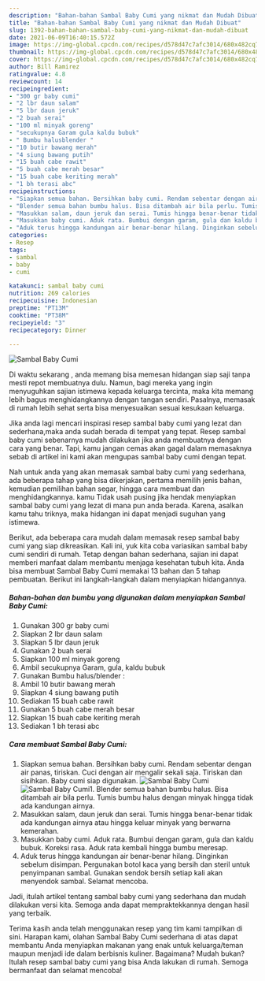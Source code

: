 ```yaml
---
description: "Bahan-bahan Sambal Baby Cumi yang nikmat dan Mudah Dibuat"
title: "Bahan-bahan Sambal Baby Cumi yang nikmat dan Mudah Dibuat"
slug: 1392-bahan-bahan-sambal-baby-cumi-yang-nikmat-dan-mudah-dibuat
date: 2021-06-09T16:40:15.572Z
image: https://img-global.cpcdn.com/recipes/d578d47c7afc3014/680x482cq70/sambal-baby-cumi-foto-resep-utama.jpg
thumbnail: https://img-global.cpcdn.com/recipes/d578d47c7afc3014/680x482cq70/sambal-baby-cumi-foto-resep-utama.jpg
cover: https://img-global.cpcdn.com/recipes/d578d47c7afc3014/680x482cq70/sambal-baby-cumi-foto-resep-utama.jpg
author: Bill Ramirez
ratingvalue: 4.8
reviewcount: 14
recipeingredient:
- "300 gr baby cumi"
- "2 lbr daun salam"
- "5 lbr daun jeruk"
- "2 buah serai"
- "100 ml minyak goreng"
- "secukupnya Garam gula kaldu bubuk"
- " Bumbu halusblender "
- "10 butir bawang merah"
- "4 siung bawang putih"
- "15 buah cabe rawit"
- "5 buah cabe merah besar"
- "15 buah cabe keriting merah"
- "1 bh terasi abc"
recipeinstructions:
- "Siapkan semua bahan. Bersihkan baby cumi. Rendam sebentar dengan air panas, tiriskan. Cuci dengan air mengalir sekali saja. Tiriskan dan sisihkan. Baby cumi siap digunakan."
- "Blender semua bahan bumbu halus. Bisa ditambah air bila perlu. Tumis bumbu halus dengan minyak hingga tidak ada kandungan airnya."
- "Masukkan salam, daun jeruk dan serai. Tumis hingga benar-benar tidak ada kandungan airnya atau hingga keluar minyak yang berwarna kemerahan."
- "Masukkan baby cumi. Aduk rata. Bumbui dengan garam, gula dan kaldu bubuk. Koreksi rasa. Aduk rata kembali hingga bumbu meresap."
- "Aduk terus hingga kandungan air benar-benar hilang. Dinginkan sebelum disimpan. Pergunakan botol kaca yang bersih dan steril untuk penyimpanan sambal. Gunakan sendok bersih setiap kali akan menyendok sambal. Selamat mencoba."
categories:
- Resep
tags:
- sambal
- baby
- cumi

katakunci: sambal baby cumi 
nutrition: 269 calories
recipecuisine: Indonesian
preptime: "PT13M"
cooktime: "PT38M"
recipeyield: "3"
recipecategory: Dinner

---
```



![Sambal Baby Cumi](https://img-global.cpcdn.com/recipes/d578d47c7afc3014/680x482cq70/sambal-baby-cumi-foto-resep-utama.jpg)

Di waktu  sekarang , anda memang bisa memesan hidangan siap saji tanpa mesti repot membuatnya dulu. Namun, bagi mereka yang ingin menyuguhkan sajian istimewa kepada keluarga tercinta, maka kita memang lebih bagus menghidangkannya dengan tangan sendiri. Pasalnya, memasak di rumah lebih sehat serta bisa menyesuaikan sesuai kesukaan keluarga.

Jika anda lagi mencari inspirasi resep sambal baby cumi yang lezat dan sederhana,maka anda sudah berada di tempat yang tepat. Resep sambal baby cumi  sebenarnya mudah dilakukan jika anda membuatnya dengan cara yang benar. Tapi, kamu jangan cemas akan gagal dalam memasaknya 
sebab di artikel ini kami akan mengupas sambal baby cumi dengan tepat.  



Nah untuk anda yang akan memasak sambal baby cumi yang sederhana, ada beberapa tahap yang bisa dikerjakan, pertama memilih jenis bahan, kemudian pemilihan bahan segar, hingga cara membuat dan menghidangkannya. kamu Tidak usah pusing jika hendak menyiapkan sambal baby cumi yang lezat di mana pun anda berada. Karena, asalkan kamu  tahu triknya, maka hidangan ini dapat menjadi suguhan yang istimewa.

Berikut, ada beberapa cara mudah dalam memasak resep sambal baby cumi yang siap dikreasikan. Kali ini, yuk kita coba variasikan sambal baby cumi sendiri di rumah. Tetap dengan bahan sederhana, sajian ini dapat memberi manfaat dalam membantu menjaga kesehatan tubuh kita. Anda bisa membuat Sambal Baby Cumi memakai 13 bahan dan 5 tahap pembuatan. Berikut ini langkah-langkah dalam menyiapkan hidangannya.

<!--inarticleads1-->

##### Bahan-bahan dan bumbu yang digunakan dalam menyiapkan Sambal Baby Cumi:

1. Gunakan 300 gr baby cumi
1. Siapkan 2 lbr daun salam
1. Siapkan 5 lbr daun jeruk
1. Gunakan 2 buah serai
1. Siapkan 100 ml minyak goreng
1. Ambil secukupnya Garam, gula, kaldu bubuk
1. Gunakan  Bumbu halus/blender :
1. Ambil 10 butir bawang merah
1. Siapkan 4 siung bawang putih
1. Sediakan 15 buah cabe rawit
1. Gunakan 5 buah cabe merah besar
1. Siapkan 15 buah cabe keriting merah
1. Sediakan 1 bh terasi abc




<!--inarticleads2-->

##### Cara membuat Sambal Baby Cumi:

1. Siapkan semua bahan. Bersihkan baby cumi. Rendam sebentar dengan air panas, tiriskan. Cuci dengan air mengalir sekali saja. Tiriskan dan sisihkan. Baby cumi siap digunakan.
<img src="https://img-global.cpcdn.com/steps/fe91e63b65994e3f/160x128cq70/sambal-baby-cumi-langkah-memasak-1-foto.jpg" alt="Sambal Baby Cumi"><img src="https://img-global.cpcdn.com/steps/be33dde8632dbaef/160x128cq70/sambal-baby-cumi-langkah-memasak-1-foto.jpg" alt="Sambal Baby Cumi">1. Blender semua bahan bumbu halus. Bisa ditambah air bila perlu. Tumis bumbu halus dengan minyak hingga tidak ada kandungan airnya.
1. Masukkan salam, daun jeruk dan serai. Tumis hingga benar-benar tidak ada kandungan airnya atau hingga keluar minyak yang berwarna kemerahan.
1. Masukkan baby cumi. Aduk rata. Bumbui dengan garam, gula dan kaldu bubuk. Koreksi rasa. Aduk rata kembali hingga bumbu meresap.
1. Aduk terus hingga kandungan air benar-benar hilang. Dinginkan sebelum disimpan. Pergunakan botol kaca yang bersih dan steril untuk penyimpanan sambal. Gunakan sendok bersih setiap kali akan menyendok sambal. Selamat mencoba.




Jadi, itulah artikel tentang  sambal baby cumi  yang sederhana dan mudah dilakukan versi kita. Semoga anda dapat mempraktekkannya dengan hasil yang terbaik. 

Terima kasih anda telah menggunakan resep yang tim kami tampilkan di sini. Harapan kami, olahan  Sambal Baby Cumi sederhana di atas dapat membantu Anda menyiapkan makanan yang enak untuk keluarga/teman maupun menjadi ide dalam berbisnis kuliner. Bagaimana? Mudah bukan? Itulah resep sambal baby cumi yang bisa Anda lakukan di rumah. Semoga bermanfaat dan selamat mencoba!

